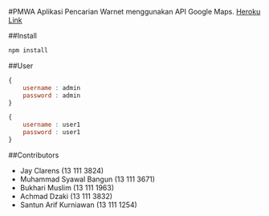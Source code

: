 #PMWA
Aplikasi Pencarian Warnet menggunakan API Google Maps.
[Heroku Link](https://pmwa.herokuapp.com/)

##Install
```javascript
npm install
```

##User
```javascript
{
    username : admin
    password : admin
}

{
    username : user1
    password : user1
}
```


##Contributors
- Jay Clarens (13 111 3824)
- Muhammad Syawal Bangun (13 111 3671)
- Bukhari Muslim (13 111 1963)
- Achmad Dzaki (13 111 3832)
- Santun Arif Kurniawan (13 111 1254)
